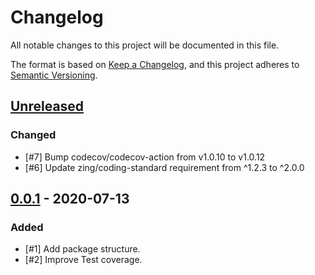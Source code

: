 # Changelog
All notable changes to this project will be documented in this file.

The format is based on [Keep a Changelog](https://keepachangelog.com/en/1.0.0/),
and this project adheres to [Semantic Versioning](https://semver.org/spec/v2.0.0.html).

## [Unreleased]
### Changed
- [#7] Bump codecov/codecov-action from v1.0.10 to v1.0.12
- [#6] Update zing/coding-standard requirement from ^1.2.3 to ^2.0.0

## [0.0.1] - 2020-07-13
### Added
- [#1] Add package structure.
- [#2] Improve Test coverage.

[Unreleased]: https://github.com/zingimmick/package-skeleton-php/compare/0.0.1...HEAD
[0.0.1]: https://github.com/zingimmick/package-skeleton-php/releases/tag/0.0.1
